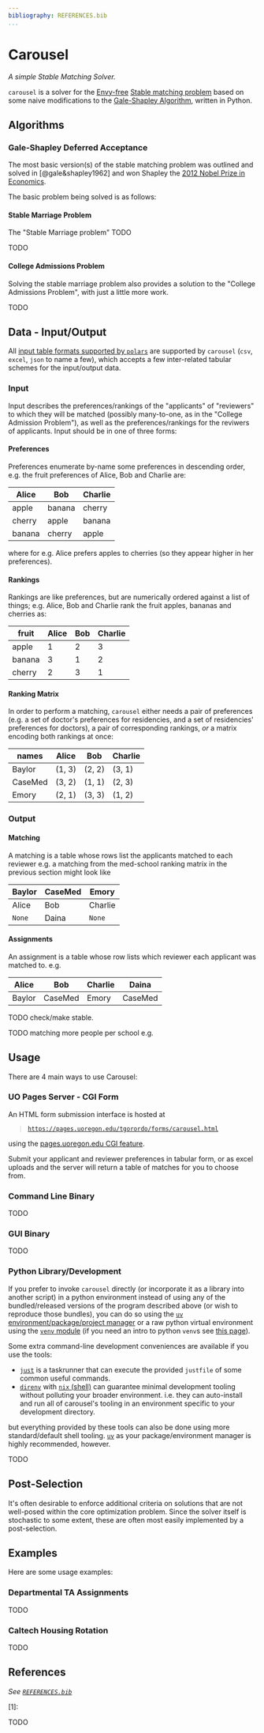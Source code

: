 ```yaml
---
bibliography: REFERENCES.bib
...
```


# Carousel
*A simple Stable Matching Solver.*

`carousel` is a solver for the 
[Envy-free](https://en.wikipedia.org/wiki/Envy-free_matching)
[Stable matching problem](https://en.wikipedia.org/wiki/Stable_marriage_problem) based on some naive modifications to the 
[Gale-Shapley Algorithm](https://en.wikipedia.org/wiki/Gale%E2%80%93Shapley_algorithm), written in Python.

## Algorithms

### Gale-Shapley Deferred Acceptance

The most basic version(s) of the stable matching problem was outlined and solved in [@gale&shapley1962] and won Shapley the 
[2012 Nobel Prize in Economics](https://www.nobelprize.org/prizes/economic-sciences/2012/popular-information/).

The basic problem being solved is as follows:

#### Stable Marriage Problem
The "Stable Marriage problem" TODO

TODO

#### College Admissions Problem 
Solving the stable marriage problem also provides a solution to the "College Admissions Problem", 
with just a little more work.

TODO

## Data - Input/Output
All [input table formats supported by `polars`](https://docs.pola.rs/user-guide/io/) are supported by `carousel` (`csv`, `excel`, `json` to name a few), 
which accepts a few inter-related tabular schemes for the input/output data.

### Input
Input describes the preferences/rankings of the "applicants" of "reviewers" to which they will be matched (possibly many-to-one, as in the "College Admission Problem"),
as well as the preferences/rankings for the reviwers of applicants.
Input should be in one of three forms:

#### Preferences
Preferences enumerate by-name some preferences in descending order, 
e.g. the fruit preferences of Alice, Bob and Charlie are:

| Alice  | Bob    | Charlie |
|--------|--------|---------|
| apple  | banana | cherry  |
| cherry | apple  | banana  |
| banana | cherry | apple   |

where for e.g. Alice prefers apples to cherries (so they appear higher in her preferences).

#### Rankings
Rankings are like preferences, but are numerically ordered against a list of things;
e.g. Alice, Bob and Charlie rank the fruit apples, bananas and cherries as:

| fruit  | Alice | Bob | Charlie |
|--------|-------|-----|---------|
| apple  |   1   |  2  |    3    |
| banana |   3   |  1  |    2    |
| cherry |   2   |  3  |    1    |

#### Ranking Matrix
In order to perform a matching, `carousel` either needs a pair of preferences
(e.g. a set of doctor's preferences for residencies, and a set of residencies' preferences for doctors),
a pair of corresponding rankings, *or* a matrix encoding both rankings at once:

| names   | Alice      | Bob     | Charlie   |
|---------|------------|---------|-----------|
| Baylor  |   (1, 3)   |  (2, 2) |   (3, 1)  |
| CaseMed |   (3, 2)   |  (1, 1) |   (2, 3)  |
| Emory   |   (2, 1)   |  (3, 3) |   (1, 2)  |

### Output

#### Matching
A matching is a table whose rows list the applicants matched to each reviewer
e.g. a matching from the med-school ranking matrix in the previous section might look like

| Baylor | CaseMed | Emory   |
|--------|---------|---------|
| Alice  | Bob     | Charlie |
| `None` | Daina   | `None`  |

#### Assignments
An assignment is a table whose row lists which reviewer each applicant was matched to.
e.g.

| Alice  | Bob     | Charlie | Daina   |
|--------|---------|---------|---------|
| Baylor | CaseMed | Emory   | CaseMed |

TODO check/make stable.

TODO matching more people per school e.g.




## Usage

There are 4 main ways to use Carousel:

### UO Pages Server - CGI Form
An HTML form submission interface is hosted at

> [`https://pages.uoregon.edu/tgorordo/forms/carousel.html`](https://pages.uoregon.edu/tgorordo/forms/carousel.html)

using the [pages.uoregon.edu CGI feature](https://service.uoregon.edu/TDClient/2030/Portal/KB/ArticleDet?ID=43069).

Submit your applicant and reviewer preferences in tabular form,
or as excel uploads and the server will return a table of matches for you to choose from.

### Command Line Binary

TODO

### GUI Binary

TODO

### Python Library/Development
If you prefer to invoke `carousel` directly (or incorporate it as a library into another script)
in a python environment instead of using any of the bundled/released versions of the program described above (or wish to
reproduce those bundles), you can do so using the [`uv` environment/package/project manager](https://github.com/astral-sh/uv)
or a raw python virtual environment using the [`venv` module](https://docs.python.org/3/library/venv.html)
(if you need an intro to python `venv`s see [this page](https://pages.uoregon.edu/tgorordo/uoph410-510a_Image-Analysis/venvs.html)).

Some extra command-line development conveniences are available if you use the tools:  

- [`just`](https://github.com/casey/just) is a taskrunner that can execute the provided `justfile` of some common useful commands.
- [`direnv`](https://github.com/direnv/direnv) with [`nix` (shell)](https://github.com/NixOS/nix) can guarantee minimal development tooling without polluting your broader environment. i.e. they can auto-install and run all of carousel's tooling in an environment specific to your development directory.

but everything provided by these tools can also be done using more standard/default shell tooling. 
[`uv`](https://github.com/astral-sh/uv) as your package/environment manager is highly recommended, however.

TODO

## Post-Selection
It's often desirable to enforce additional criteria on solutions 
that are not well-posed within the core optimization problem.
Since the solver itself is stochastic to some extent, these are often most easily implemented 
by a post-selection.


## Examples
Here are some usage examples:

### Departmental TA Assignments
TODO

### Caltech Housing Rotation
TODO

## References
*See [`REFERENCES.bib`](REFERENCES.bib)*

[1]: 

TODO
